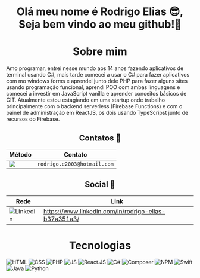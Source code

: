 <h1 align="center">Olá meu nome é Rodrigo Elias 😎, Seja bem vindo ao meu github!🎉 </h1>

<h1 align="center">Sobre mim</h1>
<p>
Amo programar, entrei nesse mundo aos 14 anos fazendo aplicativos de terminal usando C#, mais tarde comecei a usar o C# para fazer aplicativos com mo windows forms e     aprendei junto dele PHP para fazer alguns sites usando programação funcional, aprendi POO com ambas linguagens e comecei a investir em JavaScript vanilla e aprender conceitos básicos de GIT. Atualmente estou estagiando em uma startup onde trabalho principalmente com o backend serverless (Firebase Functions) e com o painel de administração em ReactJS, os dois usando TypeScripst junto de recursos do Firebase.
</p>

<h2 align="center">Contatos 📢</h2>

Método | Contato
------------ | -------------
<img src="https://img.shields.io/badge/Gmail-D14836?style=for-the-badge&logo=gmail&logoColor=white" /> | `rodrigo.e2003@hotmail.com`

<h2 align="center">Social 🤝</h2> 

Rede | Link
------------ | -------------
![Linkedin](https://img.shields.io/badge/LinkedIn-0077B5?style=for-the-badge&logo=linkedin&logoColor=white)  | https://www.linkedin.com/in/rodrigo-elias-b37a351a3/

<h1 align="center">Tecnologias</h1>

![HTML](https://img.shields.io/badge/HTML-E96228?style=for-the-badge&logo=html5&logoColor=white)
![CSS](https://img.shields.io/badge/CSS3-1572B6?style=for-the-badge&logo=css3&logoColor=white)
![PHP](https://img.shields.io/badge/PHP-777BB4?style=for-the-badge&logo=php&logoColor=white)
![JS](https://img.shields.io/badge/JavaScript-F7DF1E?style=for-the-badge&logo=javascript&logoColor=white)
![React.JS](https://img.shields.io/badge/ReactJS-61DAFB?style=for-the-badge&logo=react&logoColor=white)
![C#](https://img.shields.io/badge/CSharp-239120?style=for-the-badge&logo=c%20sharp&logoColor=white)
![Composer](https://img.shields.io/badge/Composer-885630?style=for-the-badge&logo=composer&logoColor=white)
![NPM](https://img.shields.io/badge/NPM-CB3837?style=for-the-badge&logo=npm&logoColor=white)
![Swift](https://img.shields.io/badge/Swift-FA7343?style=for-the-badge&logo=swift&logoColor=white)
![Java](https://img.shields.io/badge/Java-007396?style=for-the-badge&logo=java&logoColor=white)
![Python](https://img.shields.io/badge/Python-3776AB?style=for-the-badge&logo=python&logoColor=white)

